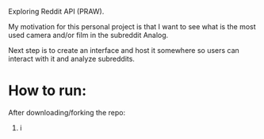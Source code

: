 Exploring Reddit API (PRAW).

My motivation for this personal project is that I want to see what is the most used camera and/or film in the subreddit Analog.

Next step is to create an interface and host it somewhere so users can interact with it and analyze subreddits.

How to run:
==================
After downloading/forking the repo:
1. i
